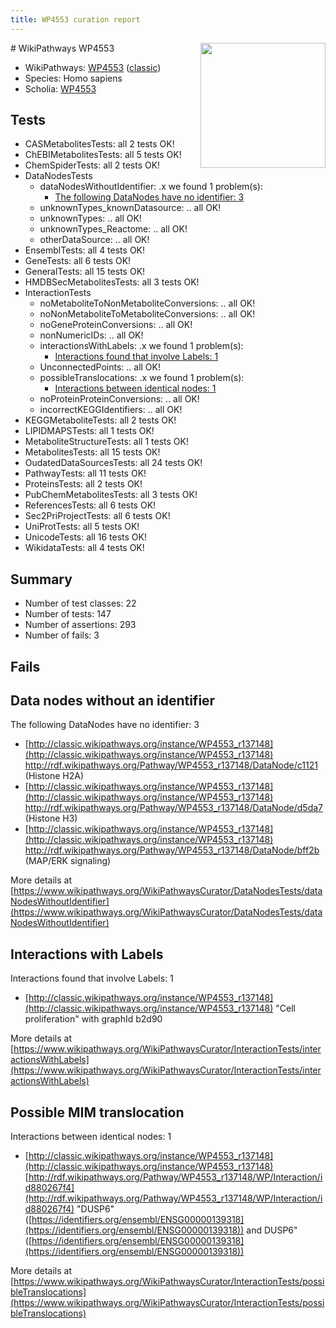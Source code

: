 ```yaml
---
title: WP4553 curation report
---
```


<img style="float: right; width: 200px" src="https://upload.wikimedia.org/wikipedia/commons/thumb/8/83/Wplogo_with_text_500.png/640px-Wplogo_with_text_500.png" />
# WikiPathways WP4553

* WikiPathways: [WP4553](https://wikipathways.org/pathways/WP4553) ([classic](https://classic.wikipathways.org/instance/WP4553))
* Species: Homo sapiens
* Scholia: [WP4553](https://scholia.toolforge.org/wikipathways/WP4553)
## Tests
* CASMetabolitesTests: all 2 tests OK!
* ChEBIMetabolitesTests: all 5 tests OK!
* ChemSpiderTests: all 2 tests OK!
* DataNodesTests
    * dataNodesWithoutIdentifier: .x we found 1 problem(s):
        * [The following DataNodes have no identifier: 3](#d2d32fa2)
    * unknownTypes_knownDatasource: .. all OK!
    * unknownTypes: .. all OK!
    * unknownTypes_Reactome: .. all OK!
    * otherDataSource: .. all OK!
* EnsemblTests: all 4 tests OK!
* GeneTests: all 6 tests OK!
* GeneralTests: all 15 tests OK!
* HMDBSecMetabolitesTests: all 3 tests OK!
* InteractionTests
    * noMetaboliteToNonMetaboliteConversions: .. all OK!
    * noNonMetaboliteToMetaboliteConversions: .. all OK!
    * noGeneProteinConversions: .. all OK!
    * nonNumericIDs: .. all OK!
    * interactionsWithLabels: .x we found 1 problem(s):
        * [Interactions found that involve Labels: 1](#630d2678)
    * UnconnectedPoints: .. all OK!
    * possibleTranslocations: .x we found 1 problem(s):
        * [Interactions between identical nodes: 1](#1c118206)
    * noProteinProteinConversions: .. all OK!
    * incorrectKEGGIdentifiers: .. all OK!
* KEGGMetaboliteTests: all 2 tests OK!
* LIPIDMAPSTests: all 1 tests OK!
* MetaboliteStructureTests: all 1 tests OK!
* MetabolitesTests: all 15 tests OK!
* OudatedDataSourcesTests: all 24 tests OK!
* PathwayTests: all 11 tests OK!
* ProteinsTests: all 2 tests OK!
* PubChemMetabolitesTests: all 3 tests OK!
* ReferencesTests: all 6 tests OK!
* Sec2PriProjectTests: all 6 tests OK!
* UniProtTests: all 5 tests OK!
* UnicodeTests: all 16 tests OK!
* WikidataTests: all 4 tests OK!


## Summary

* Number of test classes: 22
* Number of tests: 147
* Number of assertions: 293
* Number of fails: 3

## Fails

<a name="d2d32fa2" />

## Data nodes without an identifier

The following DataNodes have no identifier: 3

* [http://classic.wikipathways.org/instance/WP4553_r137148](http://classic.wikipathways.org/instance/WP4553_r137148) http://rdf.wikipathways.org/Pathway/WP4553_r137148/DataNode/c1121 (Histone H2A)
* [http://classic.wikipathways.org/instance/WP4553_r137148](http://classic.wikipathways.org/instance/WP4553_r137148) http://rdf.wikipathways.org/Pathway/WP4553_r137148/DataNode/d5da7 (Histone H3)
* [http://classic.wikipathways.org/instance/WP4553_r137148](http://classic.wikipathways.org/instance/WP4553_r137148) http://rdf.wikipathways.org/Pathway/WP4553_r137148/DataNode/bff2b (MAP/ERK signaling)


More details at [https://www.wikipathways.org/WikiPathwaysCurator/DataNodesTests/dataNodesWithoutIdentifier](https://www.wikipathways.org/WikiPathwaysCurator/DataNodesTests/dataNodesWithoutIdentifier)

<a name="630d2678" />

## Interactions with Labels

Interactions found that involve Labels: 1

* [http://classic.wikipathways.org/instance/WP4553_r137148](http://classic.wikipathways.org/instance/WP4553_r137148) "Cell proliferation" with graphId b2d90


More details at [https://www.wikipathways.org/WikiPathwaysCurator/InteractionTests/interactionsWithLabels](https://www.wikipathways.org/WikiPathwaysCurator/InteractionTests/interactionsWithLabels)

<a name="1c118206" />

## Possible MIM translocation

Interactions between identical nodes: 1

* [http://classic.wikipathways.org/instance/WP4553_r137148](http://classic.wikipathways.org/instance/WP4553_r137148) [http://rdf.wikipathways.org/Pathway/WP4553_r137148/WP/Interaction/id880267f4](http://rdf.wikipathways.org/Pathway/WP4553_r137148/WP/Interaction/id880267f4) "DUSP6" ([https://identifiers.org/ensembl/ENSG00000139318](https://identifiers.org/ensembl/ENSG00000139318)) and 
DUSP6" ([https://identifiers.org/ensembl/ENSG00000139318](https://identifiers.org/ensembl/ENSG00000139318))


More details at [https://www.wikipathways.org/WikiPathwaysCurator/InteractionTests/possibleTranslocations](https://www.wikipathways.org/WikiPathwaysCurator/InteractionTests/possibleTranslocations)

